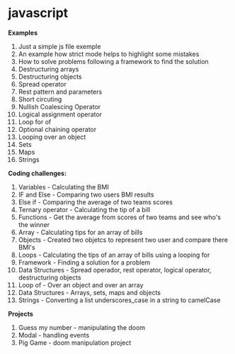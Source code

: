 # javascript

**Examples**

1.  Just a simple js file exemple
2.  An example how strict mode helps to highlight some mistakes
3.  How to solve problems following a framework to find the solution
4.  Destructuring arrays
5.  Destructuring objects
6.  Spread operator
7.  Rest pattern and parameters
8.  Short circuting
9.  Nullish Coalescing Operator
10. Logical assignment operator
11. Loop for of
12. Optional chaining operator
13. Looping over an object
14. Sets
15. Maps
16. Strings

**Coding challenges:**

1. Variables - Calculating the BMI
2. IF and Else - Comparing two users BMI results
3. Else if - Comparing the average of two teams scores
4. Ternary operator - Calculating the tip of a bill
5. Functions - Get the average from scores of two teams and see who's the winner
6. Array - Calculating tips for an array of bills
7. Objects - Created two objetcs to represent two user and compare there BMI's
8. Loops - Calculating the tips of an array of bills using a looping for
9. Framework - Finding a solution for a problem
10. Data Structures - Spread operador, rest operator, logical operator, destructuring objects
11. Loop of - Over an object and over an array
12. Data Structures - Arrays, sets, maps and objects
13. Strings - Converting a list underscores_case in a string to camelCase

**Projects**

1. Guess my number - manipulating the doom
2. Modal - handling events
3. Pig Game - doom manipulation project
